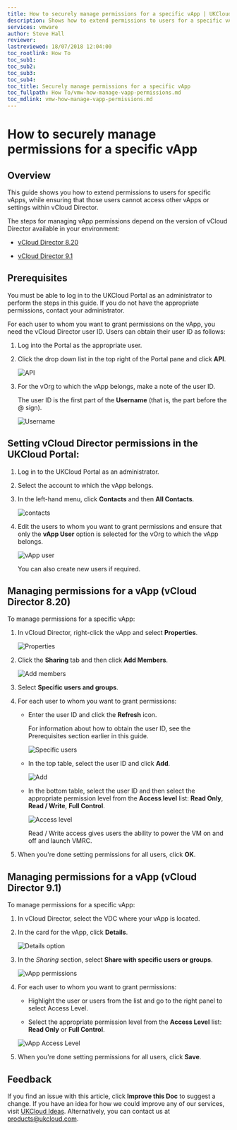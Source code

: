 ```yaml
---
title: How to securely manage permissions for a specific vApp | UKCloud Ltd
description: Shows how to extend permissions to users for a specific vApp, ensuring that those users cannot also access other vApps or settings within vCloud Director
services: vmware
author: Steve Hall
reviewer:
lastreviewed: 18/07/2018 12:04:00
toc_rootlink: How To
toc_sub1: 
toc_sub2:
toc_sub3:
toc_sub4:
toc_title: Securely manage permissions for a specific vApp
toc_fullpath: How To/vmw-how-manage-vapp-permissions.md
toc_mdlink: vmw-how-manage-vapp-permissions.md
---
```


# How to securely manage permissions for a specific vApp

## Overview

This guide shows you how to extend permissions to users for specific vApps, while ensuring that those users cannot access other vApps or settings within vCloud Director.

The steps for managing vApp permissions depend on the version of vCloud Director available in your environment:

- [vCloud Director 8.20](#managing-permissions-for-a-vapp-vcloud-director-820)

- [vCloud Director 9.1](#managing-permissions-for-a-vapp-vcloud-director-91)

## Prerequisites

You must be able to log in to the UKCloud Portal as an administrator to perform the steps in this guide. If you do not have the appropriate permissions, contact your administrator.

For each user to whom you want to grant permissions on the vApp, you need the vCloud Director user ID. Users can obtain their user ID as follows:

1. Log into the Portal as the appropriate user.

2. Click the drop down list in the top right of the Portal pane and click **API**.

    ![API](images/vmw-portal-mnu-api.png)

3. For the vOrg to which the vApp belongs, make a note of the user ID.

    The user ID is the first part of the **Username** (that is, the part before the @ sign).

    ![Username](images/vmw-portal-api-details.png)

## Setting vCloud Director permissions in the UKCloud Portal:

1. Log in to the UKCloud Portal as an administrator.

2. Select the account to which the vApp belongs.

3. In the left-hand menu, click **Contacts** and then **All Contacts**.

    ![contacts](images/ptl-menu-all-contacts.png)

4. Edit the users to whom you want to grant permissions and ensure that only the **vApp User** option is selected for the vOrg to which the vApp belongs.

    ![vApp user](images/manage-image-4.png)

    You can also create new users if required.

## Managing permissions for a vApp (vCloud Director 8.20)

To manage permissions for a specific vApp:

1. In vCloud Director, right-click the vApp and select **Properties**.

   ![Properties](images/manage-image-7.png)

2. Click the **Sharing** tab and then click **Add Members**.

   ![Add members](images/manage-image-8.png)

3. Select **Specific users and groups**.

4. For each user to whom you want to grant permissions:

    - Enter the user ID and click the **Refresh** icon.

        For information about how to obtain the user ID, see the
        Prerequisites section earlier in this guide.

        ![Specific users](images/manage-image-9.png)

    - In the top table, select the user ID and click **Add**.

        ![Add](images/manage-image-10.png)

    - In the bottom table, select the user ID and then select the appropriate permission level from the **Access level** list: **Read Only**, **Read / Write**, **Full Control**.

        ![Access level](images/manage-image-11.png)

        Read / Write access gives users the ability to power the VM on and off and launch VMRC.

5. When you're done setting permissions for all users, click **OK**.

## Managing permissions for a vApp (vCloud Director 9.1)

To manage permissions for a specific vApp:

1. In vCloud Director, select the VDC where your vApp is located.

2. In the card for the vApp, click **Details**.

    ![Details option](images/vmw-vcd-tp-vapp-details.png)

3. In the *Sharing* section, select **Share with specific users or groups**.

    ![vApp permissions](images/vmw-vcd-tp-vapp-share.png)

4. For each user to whom you want to grant permissions:

    - Highlight the user or users from the list and go to the right panel to select Access Level.

    - Select the appropriate permission level from the **Access Level** list: **Read Only** or **Full Control**.

    ![vApp Access Level](images/vmw-vcd-tp-vapp-share-level.png)

5. When you're done setting permissions for all users, click **Save**.

## Feedback

If you find an issue with this article, click **Improve this Doc** to suggest a change. If you have an idea for how we could improve any of our services, visit [UKCloud Ideas](https://ideas.ukcloud.com). Alternatively, you can contact us at <products@ukcloud.com>.
